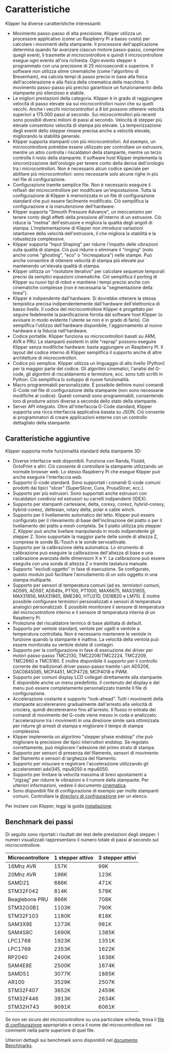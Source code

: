 # Caratteristiche

Klipper ha diverse caratteristiche interessanti:

* Movimento passo-passo di alta precisione. Klipper utilizza un processore applicativo (come un Raspberry Pi a basso costo) per calcolare i movimenti della stampante. Il processore dell'applicazione determina quando far avanzare ciascun motore passo-passo, comprime quegli eventi, li trasmette al microcontrollore e quindi il microcontrollore esegue ogni evento all'ora richiesta. Ogni evento stepper è programmato con una precisione di 25 microsecondi o superiore. Il software non utilizza stime cinematiche (come l'algoritmo di Bresenham), ma calcola tempi di passo precisi in base alla fisica dell'accelerazione e alla fisica della cinematica della macchina. Il movimento passo-passo più preciso garantisce un funzionamento della stampante più silenzioso e stabile.
* Le migliori prestazioni della categoria. Klipper è in grado di raggiungere velocità di passo elevate sia sui microcontrollori nuovi che su quelli vecchi. Anche i vecchi microcontrollori a 8 bit possono ottenere velocità superiori a 175.000 passi al secondo. Sui microcontrollori più recenti sono possibili diversi milioni di passi al secondo. Velocità di stepper più elevate consentono velocità di stampa più elevate. La temporizzazione degli eventi dello stepper rimane precisa anche a velocità elevate, migliorando la stabilità generale.
* Klipper supporta stampanti con più microcontrollori. Ad esempio, un microcontrollore potrebbe essere utilizzato per controllare un estrusore, mentre un altro controlla i riscaldatori della stampante, mentre un terzo controlla il resto della stampante. Il software host Klipper implementa la sincronizzazione dell'orologio per tenere conto della deriva dell'orologio tra i microcontrollori. Non è necessario alcun codice speciale per abilitare più microcontrollori: sono necessarie solo alcune righe in più nel file di configurazione.
* Configurazione tramite semplice file. Non è necessario eseguire il reflash del microcontrollore per modificare un'impostazione. Tutta la configurazione di Klipper è memorizzata in un file di configurazione standard che può essere facilmente modificato. Ciò semplifica la configurazione e la manutenzione dell'hardware.
* Klipper supporta "Smooth Pressure Advance", un meccanismo per tenere conto degli effetti della pressione all'interno di un estrusore. Ciò riduce la "melma" dell'estrusore e migliora la qualità degli angoli di stampa. L'implementazione di Klipper non introduce variazioni istantanee della velocità dell'estrusore, il che migliora la stabilità e la robustezza complessive.
* Klipper supporta "Input Shaping" per ridurre l'impatto delle vibrazioni sulla qualità di stampa. Ciò può ridurre o eliminare il "ringing" (noto anche come "ghosting", "eco" o "increspatura") nelle stampe. Può anche consentire di ottenere velocità di stampa più elevate pur mantenendo un'elevata qualità di stampa.
* Klipper utilizza un "risolutore iterativo" per calcolare sequenze temporali precisi da semplici equazioni cinematiche. Ciò semplifica il porting di Klipper su nuovi tipi di robot e mantiene i tempi precisi anche con cinematiche complesse (non è necessaria la "segmentazione della linea").
* Klipper è indipendente dall'hardware. Si dovrebbe ottenere la stessa tempistica precisa indipendentemente dall'hardware dell'elettronica di basso livello. Il codice del microcontrollore Klipper è progettato per seguire fedelmente la pianificazione fornita dal software host Klipper (o avvisare in modo evidente l'utente se non è in grado di farlo). Ciò semplifica l'utilizzo dell'hardware disponibile, l'aggiornamento al nuovo hardware e la fiducia nell'hardware.
* Codice portatile. Klipper funziona su microcontrollori basati su ARM, AVR e PRU. Le stampanti esistenti in stile "reprap" possono eseguire Klipper senza modifiche hardware: basta aggiungere un Raspberry Pi. Il layout del codice interno di Klipper semplifica il supporto anche di altre architetture di microcontrollori.
* Codice più semplice. Klipper utilizza un linguaggio di alto livello (Python) per la maggior parte del codice. Gli algoritmi cinematici, l'analisi del G-code, gli algoritmi di riscaldamento e termistore, ecc. sono tutti scritti in Python. Ciò semplifica lo sviluppo di nuove funzionalità.
* Macro programmabili personalizzate. È possibile definire nuovi comandi G-Code nel file di configurazione della stampante (non sono necessarie modifiche al codice). Questi comandi sono programmabili, consentendo loro di produrre azioni diverse a seconda dello stato della stampante.
* Server API integrato. Oltre all'interfaccia G-Code standard, Klipper supporta una ricca interfaccia applicativa basata su JSON. Ciò consente ai programmatori di creare applicazioni esterne con un controllo dettagliato della stampante.

## Caratteristiche aggiuntive

Klipper supporta molte funzionalità standard della stampante 3D:

* Diverse interfacce web disponibili. Funziona con Randa, Fluidd, OctoPrint e altri. Ciò consente di controllare la stampante utilizzando un normale browser web. Lo stesso Raspberry Pi che esegue Klipper può anche eseguire l'interfaccia web.
* Supporto G-code standard. Sono supportati i comandi G-code comuni prodotti dai tipici "slicer" (SuperSlicer, Cura, PrusaSlicer, ecc.).
* Supporto per più estrusori. Sono supportati anche estrusori con riscaldatori condivisi ed estrusori su carrelli indipendenti (IDEX).
* Supporto per stampanti cartesiane, delta, corexy, corexz, hybrid-corexy, hybrid-corexz, deltesian, rotary delta, polar e cable winch.
* Supporto per il livellamento automatico del letto. Klipper può essere configurato per il rilevamento di base dell'inclinazione del piatto o per il livellamento del piatto a mesh completa. Se il piatto utilizza più stepper Z, Klipper può anche livellare manipolando in modo indipendente gli stepper Z. Sono supportate la maggior parte delle sonde di altezza Z, comprese le sonde BL-Touch e le sonde servoattivate.
* Supporto per la calibrazione delta automatica. Lo strumento di calibrazione può eseguire la calibrazione dell'altezza di base e una calibrazione avanzata delle dimensioni X e Y. La calibrazione può essere eseguita con una sonda di altezza Z o tramite tastatura manuale.
* Supporto "escludi oggetto" in fase di esecuzione. Se configurato, questo modulo può facilitare l'annullamento di un solo oggetto in una stampa multiparte.
* Supporto per sensori di temperatura comuni (ad es. termistori comuni, AD595, AD597, AD849x, PT100, PT1000, MAX6675, MAX31855, MAX31856, MAX31865, BME280, HTU21D, DS18B20 e LM75). È inoltre possibile configurare termistori personalizzati e sensori di temperatura analogici personalizzati. È possibile monitorare il sensore di temperatura del microcontrollore interno e il sensore di temperatura interna di un Raspberry Pi.
* Protezione del riscaldatore termico di base abilitata di default.
* Supporto per ventole standard, ventole per ugelli e ventole a temperatura controllata. Non è necessario mantenere le ventole in funzione quando la stampante è inattiva. La velocità della ventola può essere monitorata su ventole dotate di contagiri.
* Supporto per la configurazione in fase di esecuzione dei driver per motori passo-passo TMC2130, TMC2208/TMC2224, TMC2209, TMC2660 e TMC5160. È inoltre disponibile il supporto per il controllo corrente dei tradizionali driver passo-passo tramite i pin AD5206, DAC084S085, MCP4451, MCP4728, MCP4018 e PWM.
* Supporto per comuni display LCD collegati direttamente alla stampante. È disponibile anche un menu predefinito. Il contenuto del display e del menu può essere completamente personalizzato tramite il file di configurazione.
* Accelerazione costante e supporto "look-ahead". Tutti i movimenti della stampante accelereranno gradualmente dall'arresto alla velocità di crociera, quindi decelereranno fino all'arresto. Il flusso in entrata dei comandi di movimento del G-code viene messo in coda e analizzato: l'accelerazione tra i movimenti in una direzione simile sarà ottimizzata per ridurre gli arresti di stampa e migliorare il tempo di stampa complessivo.
* Klipper implementa un algoritmo "stepper phase endstop" che può migliorare la precisione dei tipici interruttori endstop. Se regolato correttamente, può migliorare l'adesione del primo strato di stampa.
* Supporto per sensori di presenza del filamento, sensori di movimento del filamento e sensori di larghezza del filamento.
* Supporto per misurare e registrare l'accelerazione utilizzando gli accelerometri adxl345, mpu9250 e mpu6050.
* Supporto per limitare la velocità massima di brevi spostamenti a "zigzag" per ridurre le vibrazioni e il rumore della stampante. Per ulteriori informazioni, vedere il documento [cinematica](Kinematics.md).
* Sono disponibili file di configurazione di esempio per molte stampanti comuni. Controllare la [directory di configurazione](../config/) per un elenco.

Per iniziare con Klipper, leggi la guida [installazione](Installation.md).

## Benchmark dei passi

Di seguito sono riportati i risultati dei test delle prestazioni degli stepper. I numeri visualizzati rappresentano il numero totale di passi al secondo sul microcontrollore.

| Microcontrollore | 1 stepper attivo | 3 stepper attivi |
| --- | --- | --- |
| 16Mhz AVR | 157K | 99K |
| 20Mhz AVR | 196K | 123K |
| SAMD21 | 686K | 471K |
| STM32F042 | 814K | 578K |
| Beaglebone PRU | 866K | 708K |
| STM32G0B1 | 1103K | 790K |
| STM32F103 | 1180K | 818K |
| SAM3X8E | 1273K | 981K |
| SAM4S8C | 1690K | 1385K |
| LPC1768 | 1923K | 1351K |
| LPC1769 | 2353K | 1622K |
| RP2040 | 2400K | 1636K |
| SAM4E8E | 2500K | 1674K |
| SAMD51 | 3077K | 1885K |
| AR100 | 3529K | 2507K |
| STM32F407 | 3652K | 2459K |
| STM32F446 | 3913K | 2634K |
| STM32H743 | 9091K | 6061K |

Se non sei sicuro del microcontrollore su una particolare scheda, trova il [file di configurazione](../config/) appropriato e cerca il nome del microcontrollore nei commenti nella parte superiore di quel file.

Ulteriori dettagli sui benchmark sono disponibili nel [documento Benchmarks](Benchmarks.md).
